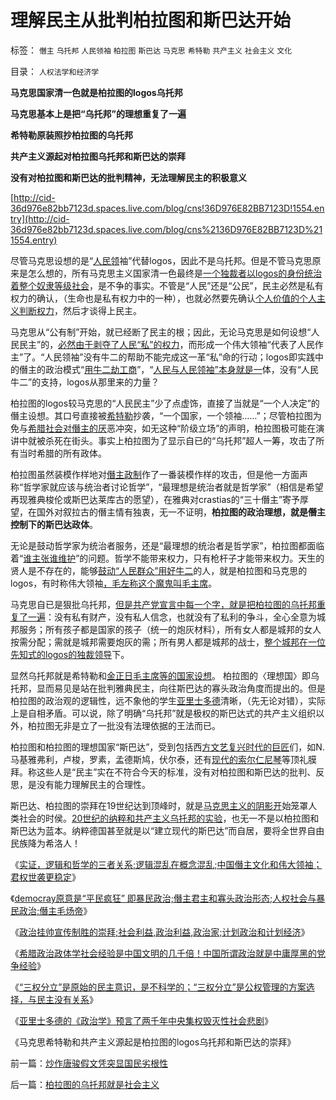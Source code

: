 # 理解民主从批判柏拉图和斯巴达开始

标签： `僭主` `乌托邦` `人民领袖` `柏拉图` `斯巴达` `马克思` `希特勒` `共产主义` `社会主义` `文化` 

目录： `人权法学和经济学`

**马克思国家清一色就是柏拉图的logos乌托邦**

**马克思基本上是把“乌托邦”的理想重复了一遍**

**希特勒原装照抄柏拉图的乌托邦**

**共产主义源起对柏拉图乌托邦和斯巴达的崇拜**

**没有对柏拉图和斯巴达的批判精神，无法理解民主的积极意义**

[http://cid-36d976e82bb7123d.spaces.live.com/blog/cns!36D976E82BB7123D!1554.entry](http://cid-36d976e82bb7123d.spaces.live.com/blog/cns%2136D976E82BB7123D%211554.entry)

尽管马克思设想的是“[人民领](../../../2010/5/20/人民领袖人民爱，人民领袖爱人民.md)袖”代替logos，因此不是乌托邦。但是不管马克思原来是怎么想的，所有马克思主义国家清一色最终是[一个独裁者以logos的身份统治着整个奴隶等级社会](../../../2009/8/5/罗马独裁官科尔涅尼乌斯.苏拉和他的近卫军.md)，是不争的事实。不管是“人民”还是“公民”，民主必然是私有权力的确认，（生命也是私有权力中的一种），也就必然要先确认[个人价值的个人主义判断权力](../../../2009/7/28/美国资产阶级实用主义反动哲学.md)，然后才谈得上民主。

马克思从“公有制”开始，就已经断了民主的根；因此，无论马克思是如何设想“人民民主”的，[必然由于剥夺了人民“私”的权力](../../../2009/6/26/无私信仰者人格安附？.md)，而形成一个伟大领袖“代表了人民作主”了。“人民领袖”没有牛二的帮助不能完成这一革“私”命的行动；logos即实践中的僭主的政治模式“[用牛二劫工商](../../../2009/10/13/两千年社稷延寿之九字真言.md)”，“[人民与人民领袖”本身就是一](../../../2010/5/20/人民领袖人民爱，人民领袖爱人民.md)体，没有“人民牛二”的支持，logos从那里来的力量？

柏拉图的logos较马克思的“人民民主”少了点虚饰，直接了当就是“一个人决定”的僭主设想。其口号直接被[希特勒](../../../2010/7/7/不要象希特勒先生一样用心良苦.md)抄袭，“一个国家，一个领袖……”；尽管柏拉图为免与[希腊社会对僭主的厌](../../../2010/6/27/democray原意是平民(demos)疯狂(cracy)，区别在人权.md)恶冲突，如无这种“阶级立场”的声明，柏拉图极可能在演讲中就被杀死在街头。事实上柏拉图为了显示自已的“乌托邦”超人一筹，攻击了所有当时希腊的所有政体。

柏拉图虽然装模作样地对[僭主政制](../../../2010/6/27/伟大领袖和古色古香的僭主文化.md)作了一番装模作样的攻击，但是他一方面声称“哲学家就应该与统治者讨论哲学”，“最理想是统治者就是哲学家”（相信是希望再现雅典梭伦或斯巴达莱库古的愿望），在雅典对crastias的“三十僭主”寄予厚望，在国外对叙拉古的僭主情有独衷，无一不证明，**柏拉图的政治理想，就是僭主控制下的斯巴达政体**。

无论是鼓动哲学家为统治者服务，还是“最理想的统治者是哲学家”，柏拉图都面临着“[谁主张谁维护](../../../2010/5/12/法治什么条件下是合理的？是低成本的？.md)”的问题。哲学不能带来权力，只有枪杆子才能带来权力。天生的贤人是不存在的，能够[鼓动“人民群众”用好牛二](../../../2009/10/13/两千年社稷延寿之九字真言.md)的人，就是柏拉图和马克思的logos，有时称伟大领袖[，毛左称这个魔鬼叫毛主席](../../../2010/5/17/袁腾飞绝没有人身攻击却遭毛派人身攻击.md)。

马克思自已是狠批乌托邦，[但是共产党宣言中每一个字，就是把柏拉图的乌托邦重复了一遍](../../../2009/5/9/人性本私！马列信仰和唯心主义的关系.md)：没有私有财产，没有私人信念，也就没有了私利的争斗，全心全意为城邦服务；所有孩子都是国家的孩子（统一的炮灰材料），所有女人都是城邦的女人按需分配；需就是城邦需要炮灰的需；所有男人都是城邦的战士，[整个城邦在一位先知式的logos的独裁领导](../../../2010/3/17/征服“最理性的德意志民族”的魔鬼三招！.md)下。

显然乌托邦就是希特勒和[金正日毛主席等的国家设想](../../../2009/6/3/朝鲜是个天堂，衣食住行减肥死都免费.md)。
柏拉图的〈理想国〉即乌托邦，显而易见是站在批判雅典民主，向往斯巴达的寡头政治角度而提出的。但是柏拉图的政治观的逻辑性，远不象他的学生[亚里士多德](../../../2010/7/6/亚里士多德的《政治学》预言了两千年中央集权毁灭性.md)清晰，（先无论对错），实际上是自相矛盾。可以说，除了明确“乌托邦”就是极权的斯巴达式的共产主义组织以外，柏拉图无非是立了一批没有法理依据的王法而已。



柏拉图和柏拉图的理想国家“斯巴达”，受到包括西[方文艺复兴时代的巨匠](../../../2010/6/1/资本积累阻碍工业革命！有大众需求，才有工业革命！.md)们，如N.马基雅弗利，卢梭，罗素，孟德斯鸠，伏尔泰，还有[现代的索尔仁尼琴](../../../2010/2/12/个人主义对哲学的实证基础的变化.md)等顶礼膜拜。称这些人是“民主”实在不符合今天的标准，没有对柏拉图和斯巴达的批判、反思，是没有能力理解民主的合理性。



斯巴达、柏拉图的崇拜在19世纪达到顶峰时，就是[马克思主义的阴影开](../../../2010/2/10/从马克思对哲学错误的定义谈邪恶.md)始笼罩人类社会的时侯。[20世纪的纳粹和共产主义乌托邦的实验](../../../2010/7/10/中国传统愤青崇拜德国纳粹.md)，也无一不是以柏拉图和斯巴达为蓝本。纳粹德国甚至就是以“建立现代的斯巴达”而自居，要将全世界自由民族降为希洛人！

《[实证，逻辑和哲学的三者关系;逻辑混乱在概念混乱;中国僭主文化和伟大领袖；君权世袭更稳定](../../../2010/6/27/伟大领袖和古色古香的僭主文化.md)》

《[democray原意是“平民疯狂”
即暴民政治;僭主君主和寡头政治形态;人权社会与暴民政治;僭主毛炀帝](../../../2010/6/27/democray原意是平民(demos)疯狂(cracy)，区别在人权.md)》

《[政治挂帅宣传制胜的崇拜;社会利益,政治利益,政治家;计划政治和计划经济](../../../2010/6/30/人权是民主的最基础因素和政治挂帅.md)》

《[希腊政治政体学社会经验是中国文明的几千倍！中国所谓政治就是中庸厚黑的党争经验](../../../2010/6/30/为什么中国政治学仍然非常幼稚？.md)》

《[“三权分立”是原始的民主意识，是不科学的；“三权分立”是公权管理的方案选择，与民主没有关系](../../../2010/7/6/“三权分立”既非民主也不科学.md)》

《[亚里士多德的《政治学》预言了两千年中央集权毁灭性社会悲剧](../../../2010/7/6/亚里士多德的《政治学》预言了两千年中央集权毁灭性.md)》

《马克思希特勒和共产主义源起是柏拉图的logos乌托邦和斯巴达的崇拜》

前一篇：[炒作唐骏假文凭突显国民劣根性](../../../2010/7/21/炒作唐骏假文凭突显国民劣根性.md)

后一篇：[柏拉图的乌托邦就是社会主义](../../../2010/7/21/柏拉图的乌托邦就是社会主义.md)